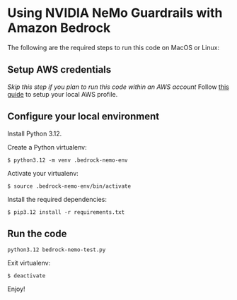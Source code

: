 # Using NVIDIA NeMo Guardrails with Amazon Bedrock

The following are the required steps to run this code on MacOS or Linux:

## Setup AWS credentials
*Skip this step if you plan to run this code within an AWS account* 
Follow [this guide](https://docs.aws.amazon.com/cli/latest/userguide/cli-chap-getting-started.html) to setup your local AWS profile.

## Configure your local environment
Install Python 3.12.

Create a Python virtualenv:
```
$ python3.12 -m venv .bedrock-nemo-env
```

Activate your virtualenv:
```
$ source .bedrock-nemo-env/bin/activate
```

Install the required dependencies:
```
$ pip3.12 install -r requirements.txt
```
## Run the code
```
python3.12 bedrock-nemo-test.py
```

Exit virtualenv:
```
$ deactivate
```

Enjoy!